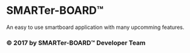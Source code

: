# SMARTer-BOARD™
An easy to use smartboard application with many upcomming features.

### © 2017 by SMARTer-BOARD™ Developer Team
